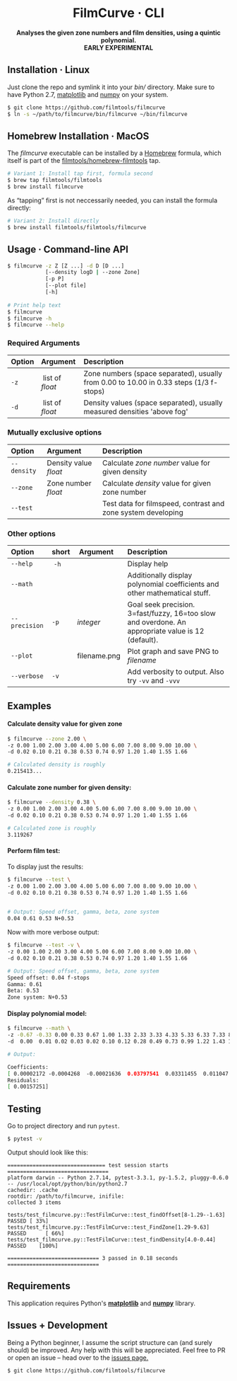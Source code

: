 <div align="center">

<h1>FilmCurve · CLI</h1>
    
<p>
<strong>Analyses the given zone numbers and film densities, using a quintic polynomial.<br>
EARLY EXPERIMENTAL</strong>
</p>

</div>



## Installation · Linux

Just clone the repo and symlink it into your *bin/* directory. Make sure to have Python 2.7, [matplotlib](https://matplotlib.org/) and [numpy](http://www.numpy.org/) on your system.

```bash
$ git clone https://github.com/filmtools/filmcurve
$ ln -s ~/path/to/filmcurve/bin/filmcurve ~/bin/filmcurve
```


## Homebrew Installation · MacOS

The *filmcurve* executable can be installed by a [Homebrew](https://brew.sh/) formula, which itself is part of the [filmtools/homebrew-filmtools](https://github.com/filmtools/homebrew-filmtools) tap.

```bash
# Variant 1: Install tap first, formula second
$ brew tap filmtools/filmtools
$ brew install filmcurve
```

As “tapping” first is not neccessarily needed, you can install the formula directly:

```bash
# Variant 2: Install directly
$ brew install filmtools/filmtools/filmcurve
```


## Usage · Command-line API

```bash
$ filmcurve -z Z [Z ...] -d D [D ...]
            [--density logD | --zone Zone]
            [-p P]
            [--plot file]
            [-h] 
           
# Print help text
$ filmcurve
$ filmcurve -h
$ filmcurve --help           
```

### Required Arguments

Option | Argument | Description
:------|:---------|:-----------
`-z` | list of *float* | Zone numbers (space separated), usually from 0.00 to 10.00 in 0.33 steps (1/3 f-stops)
`-d` | list of *float* | Density values (space separated), usually measured densities 'above fog'


### Mutually exclusive options

Option      | Argument              | Description
:-----------|:----------------------|:-----------
`--density` | Density value *float* | Calculate *zone number* value for given density
`--zone`    | Zone number *float*   | Calculate *density* value for given zone number
`--test`    |                       | Test data for filmspeed, contrast and zone system developing



### Other options

Option        | short | Argument     | Description
:-------------|:------|:-------------|:-----------
`--help`      | `-h`  |              | Display help
`--math`      |       |              | Additionally display polynomial coefficients and other mathematical stuff.
`--precision` | `-p`  | *integer*    | Goal seek precision. 3=fast/fuzzy, 16=too slow and overdone. An appropriate value is 12 (default).
`--plot`      |       | filename.png | Plot graph and save PNG to *filename*
`--verbose`   |  `-v` |              | Add verbosity to output. Also try `-vv` and `-vvv`






## Examples

#### Calculate density value for given zone


```bash
$ filmcurve --zone 2.00 \
-z 0.00 1.00 2.00 3.00 4.00 5.00 6.00 7.00 8.00 9.00 10.00 \
-d 0.02 0.10 0.21 0.38 0.53 0.74 0.97 1.20 1.40 1.55 1.66

# Calculated density is roughly
0.215413...
```

#### Calculate zone number for given density:

```bash
$ filmcurve --density 0.38 \
-z 0.00 1.00 2.00 3.00 4.00 5.00 6.00 7.00 8.00 9.00 10.00 \
-d 0.02 0.10 0.21 0.38 0.53 0.74 0.97 1.20 1.40 1.55 1.66

# Calculated zone is roughly
3.119267
```

#### Perform film test:

To display just the results:

```bash
$ filmcurve --test \
-z 0.00 1.00 2.00 3.00 4.00 5.00 6.00 7.00 8.00 9.00 10.00 \
-d 0.02 0.10 0.21 0.38 0.53 0.74 0.97 1.20 1.40 1.55 1.66
            

# Output: Speed offset, gamma, beta, zone system
0.04 0.61 0.53 N+0.53
```


Now with more verbose output:

```bash
$ filmcurve --test -v \
-z 0.00 1.00 2.00 3.00 4.00 5.00 6.00 7.00 8.00 9.00 10.00 \
-d 0.02 0.10 0.21 0.38 0.53 0.74 0.97 1.20 1.40 1.55 1.66

# Output: Speed offset, gamma, beta, zone system
Speed offset: 0.04 f-stops
Gamma: 0.61
Beta: 0.53
Zone system: N+0.53

```



#### Display polynomial model:

```bash
$ filmcurve --math \
-z -0.67 -0.33 0.00 0.33 0.67 1.00 1.33 2.33 3.33 4.33 5.33 6.33 7.33 8.33 9.33 \
-d  0.00  0.01 0.02 0.03 0.02 0.10 0.12 0.28 0.49 0.73 0.99 1.22 1.43 1.62 1.75

# Output:

Coefficients:
[ 0.00002172 -0.0004268  -0.00021636  0.03797541  0.03311455  0.011047  ]
Residuals:
[ 0.00157251]

```


## Testing

Go to project directory and run `pytest`. 

```bash
$ pytest -v
```

Output should look like this:

```
=============================== test session starts ================================
platform darwin -- Python 2.7.14, pytest-3.3.1, py-1.5.2, pluggy-0.6.0 -- /usr/local/opt/python/bin/python2.7
cachedir: .cache
rootdir: /path/to/filmcurve, inifile:
collected 3 items

tests/test_filmcurve.py::TestFilmCurve::test_findOffset[8-1.29--1.63] PASSED [ 33%]
tests/test_filmcurve.py::TestFilmCurve::test_FindZone[1.29-9.63] PASSED      [ 66%]
tests/test_filmcurve.py::TestFilmCurve::test_findDensity[4.0-0.44] PASSED    [100%]

============================= 3 passed in 0.18 seconds =============================
```




## Requirements

This application requires Python's  **[matplotlib](https://matplotlib.org/)** and **[numpy](http://www.numpy.org/)** library.


## Issues + Development

Being a Python beginner, I assume the script structure can (and surely should) be improved. Any help with this will be appreciated. Feel free to PR or open an issue – head over to the [issues page.](https://github.com/filmtools/filmcurve/issues)

```bash
$ git clone https://github.com/filmtools/filmcurve
```


